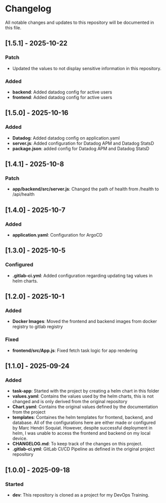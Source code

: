 # Changelog

All notable changes and updates to this repository will be documented in this file.

## [1.5.1] - 2025-10-22

### Patch
- Updated the values to not display sensitive information in this repository. 

### Added
- **backend**: Added datadog config for active users
- **frontend**: Added datadog config for active users

## [1.5.0] - 2025-10-16

### Added
- **Datadog**: Added datadog config on application.yaml
- **server.js**: Added configuration for Datadog APM and Datadog StatsD
- **package.json**: added config for Datadog APM and Datadog StatsD

## [1.4.1] - 2025-10-8

### Patch
- **app/backend/src/server.js**: Changed the path of health from /health to /api/health

## [1.4.0] - 2025-10-7

### Added
- **application.yaml**: Configuration for ArgoCD

## [1.3.0] - 2025-10-5

### Configured
- **.gitlab-ci.yml**: Added configuration regarding updating tag values in helm charts. 

## [1.2.0] - 2025-10-1

### Added 
- **Docker Images**: Moved the frontend and backend images from docker registry to gitlab registry

### Fixed
- **frontend/src/App.js**: Fixed fetch task logic for app rendering

## [1.1.0] - 2025-09-24

### Added
- **task-app**: Started with the project by creating a helm chart in this folder
- **values.yaml**: Contains the values used by the helm charts, this is not changed and is only derived from the original repository
- **Chart.yaml**: Contains the original values defined by the documentation from the project
- **templates**: Containes the helm templates for frontend, backend, and database. All of the configurations here are either made or configured by Marc Hendri Soquiat. However, despite successful deployment in helm, I was unable to access the frontend and backend on my local device.
- **CHANGELOG.md**: To keep track of the changes on this project. 
- **.gitlab-ci.yml**: GitLab CI/CD Pipeline as defined in the original project repository

## [1.0.0] - 2025-09-18

### Started
- **dev**: This repository is cloned as a project for my DevOps Training. 
